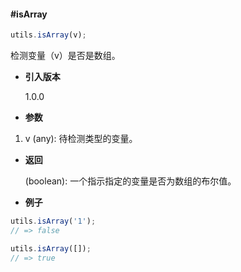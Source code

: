 #### #isArray

```javascript
utils.isArray(v);
```

检测变量（v）是否是数组。

- **引入版本**

    1.0.0

- **参数**

1. v (any): 待检测类型的变量。

- **返回**

    (boolean): 一个指示指定的变量是否为数组的布尔值。

- **例子**

```javascript
utils.isArray('1');
// => false

utils.isArray([]);
// => true
```
